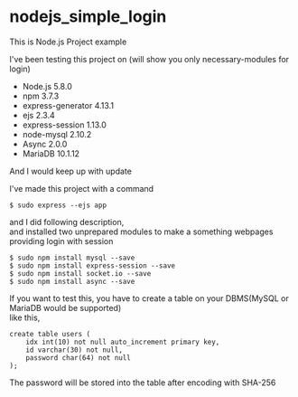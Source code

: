 # nodejs_simple_login
This is Node.js Project example

I've been testing this project on (will show you only necessary-modules for login)

* Node.js 5.8.0
* npm 3.7.3
* express-generator 4.13.1
* ejs 2.3.4
* express-session 1.13.0
* node-mysql 2.10.2
* Async 2.0.0
* MariaDB 10.1.12

And I would keep up with update

I've made this project with a command 
```
$ sudo express --ejs app
```
and I did following description,<br>
and installed two unprepared modules to make a something webpages providing login with session
```
$ sudo npm install mysql --save
$ sudo npm install express-session --save
$ sudo npm install socket.io --save
$ sudo npm install async --save
```

If you want to test this, you have to create a table on your DBMS(MySQL or MariaDB would be supported)<br>
like this,
```
create table users (
 	idx int(10) not null auto_increment primary key,
 	id varchar(30) not null,
 	password char(64) not null
);
```
The password will be stored into the table after encoding with SHA-256
